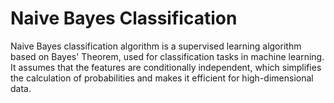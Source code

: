 # Naive Bayes Classification

Naive Bayes classification algorithm is a supervised learning algorithm based on Bayes' Theorem, used for classification tasks in machine learning. It assumes that the features are conditionally independent, which simplifies the calculation of probabilities and makes it efficient for high-dimensional data.





